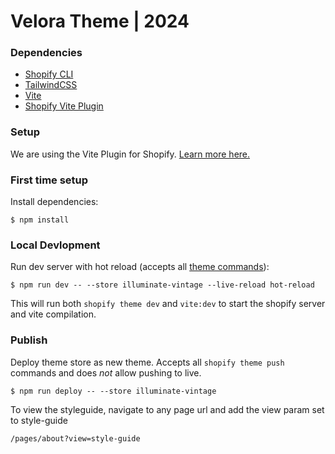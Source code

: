 # Velora Theme | 2024

### Dependencies
- [Shopify CLI](https://shopify.dev/docs/themes/tools/cli)
- [TailwindCSS](https://tailwindcss.com/)
- [Vite](https://vitejs.dev/guide/)
- [Shopify Vite Plugin](https://shopify-vite.barrelny.com/)

### Setup
We are using the Vite Plugin for Shopify. [Learn more here.](https://shopify-vite.barrelny.com/guide/)

### First time setup

Install dependencies:
```
$ npm install
```

### Local Devlopment

Run dev server with hot reload (accepts all [theme commands](https://shopify.dev/docs/api/shopify-cli/theme/theme-push)):
```
$ npm run dev -- --store illuminate-vintage --live-reload hot-reload
```

This will run both `shopify theme dev` and `vite:dev` to start the shopify server and vite compilation.


### Publish

Deploy theme store as new theme. Accepts all `shopify theme push` commands and does _not_ allow pushing to live. 
```
$ npm run deploy -- --store illuminate-vintage 
```

To view the styleguide, navigate to any page url and add the view param set to style-guide

```
/pages/about?view=style-guide
```